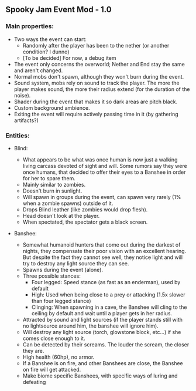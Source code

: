 ## Spooky Jam Event Mod - 1.0

### Main properties:

- Two ways the event can start:
  - Randomly after the player has been to the nether (or another condition? I dunno)
  - [To be decided] For now, a debug item
- The event only concerns the overworld; Nether and End stay the same and aren't changed.
- Normal mobs don't spawn, although they won't burn during the event.
- Sound system, mobs rely on sound to track the player. The more the player makes sound, the more their radius extend (for the duration of the noise).
- Shader during the event that makes it so dark areas are pitch black.
- Custom background ambience.
- Exiting the event will require actively passing time in it (by gathering artifacts?)

### Entities:

- Blind:
  - What appears to be what was once human is now just a walking living carcass devoted of sight and will. Some rumors say they were once humans, that decided to offer their eyes to a Banshee in order for her to spare them.
  - Mainly similar to zombies.
  - Doesn't burn in sunlight.
  - Will spawn in groups during the event, can spawn very rarely (1% when a zombie spawns) outside of it.
  - Drops Blind leather (like zombies would drop flesh).
  - <low priority> Head doesn't look at the player.
  - <low priority> When spectated, the spectator gets a black screen.

- Banshee:
  - Somewhat humanoid hunters that come out during the darkest of nights, they compensate their poor vision with an excellent hearing. But despite the fact they cannot see well, they notice light and will try to destroy any light source they can see.
  - Spawns during the event (alone).
  - Three possible stances:
    - Four legged: Speed stance (as fast as an enderman), used by default
    - High: Used when being close to a prey or attacking (1.5x slower than four legged stance)
    - <low priority> Clinging: When spawning in a cave, the Banshee will cling to the ceiling by default and wait until a player gets in her radius.
  - Attracted by sound and light sources (if the player stands still with no lightsource around him, the banshee will ignore him).
  - Will destroy any light source (torch, glowstone block, etc...) if she comes close enough to it.
  - Can be detected by their screams. The louder the scream, the closer they are.
  - High health (60hp), no armor.
  - <low priority> If a Banshee is on fire, and other Banshees are close, the Banshee on fire will get attacked.
  - <nothing else to do priority> Make biome specific Banshees, with specific ways of luring and defeating